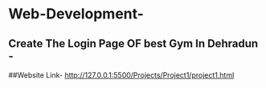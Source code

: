 # Web-Development-  



## Create The Login Page OF best Gym In Dehradun -

##Website Link-
http://127.0.0.1:5500/Projects/Project1/project1.html 
 
